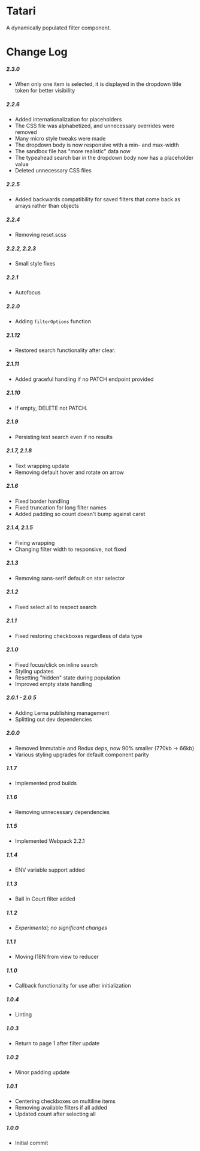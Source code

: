 # Tatari

A dynamically populated filter component.

# Change Log

##### 2.3.0
- When only one item is selected, it is displayed in the dropdown title token for better visibility

##### 2.2.6
- Added internationalization for placeholders
- The CSS file was alphabetized, and unnecessary overrides were removed
- Many micro style tweaks were made
- The dropdown body is now responsive with a min- and max-width
- The sandbox file has "more realistic" data now
- The typeahead search bar in the dropdown body now has a placeholder value
- Deleted unnecessary CSS files

##### 2.2.5
- Added backwards compatibility for saved filters that come back as arrays rather than objects

##### 2.2.4
- Removing reset.scss

##### 2.2.2, 2.2.3
- Small style fixes

##### 2.2.1
- Autofocus

##### 2.2.0
- Adding `filterOptions` function

##### 2.1.12
- Restored search functionality after clear.

##### 2.1.11
- Added graceful handling if no PATCH endpoint provided

##### 2.1.10
- If empty, DELETE not PATCH.

##### 2.1.9
- Persisting text search even if no results

##### 2.1.7, 2.1.8
- Text wrapping update
- Removing default hover and rotate on arrow

##### 2.1.6
- Fixed border handling
- Fixed truncation for long filter names
- Added padding so count doesn't bump against caret

##### 2.1.4, 2.1.5
- Fixing wrapping
- Changing filter width to responsive, not fixed

##### 2.1.3
- Removing sans-serif default on star selector

##### 2.1.2
- Fixed select all to respect search

##### 2.1.1
- Fixed restoring checkboxes regardless of data type

##### 2.1.0
- Fixed focus/click on inline search
- Styling updates
- Resetting "hidden" state during population
- Improved empty state handling

##### 2.0.1 - 2.0.5
- Adding Lerna publishing management
- Splitting out dev dependencies

##### 2.0.0
- Removed Immutable and Redux deps, now 90% smaller (770kb -> 66kb)
- Various styling upgrades for default component parity

##### 1.1.7
- Implemented prod builds

##### 1.1.6
- Removing unnecessary dependencies

##### 1.1.5
- Implemented Webpack 2.2.1

##### 1.1.4
- ENV variable support added

##### 1.1.3
- Ball In Court filter added

##### 1.1.2
- _Experimental; no significant changes_

##### 1.1.1
- Moving I18N from view to reducer

##### 1.1.0
- Callback functionality for use after initialization

##### 1.0.4
- Linting

##### 1.0.3
- Return to page 1 after filter update

##### 1.0.2
- Minor padding update

##### 1.0.1
- Centering checkboxes on multiline items
- Removing available filters if all added
- Updated count after selecting all

##### 1.0.0
- Initial commit
